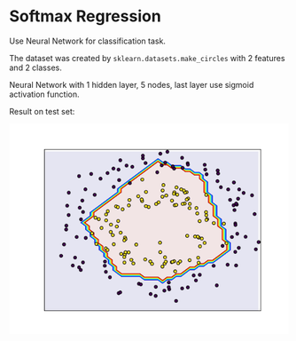 # Softmax Regression 

Use Neural Network for classification task. 

The dataset was created by `sklearn.datasets.make_circles` with 2 features and 2 classes.

Neural Network with 1 hidden layer, 5 nodes, last layer use sigmoid activation function.

Result on test set: 

![](neural_network.png)
